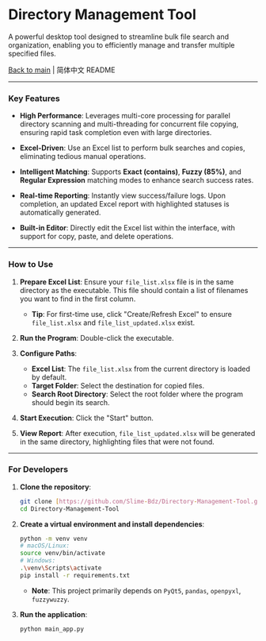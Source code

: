 # Directory Management Tool

A powerful desktop tool designed to streamline bulk file search and organization, enabling you to efficiently manage and transfer multiple specified files.

[Back to main](README.md) | 简体中文 README

---

### Key Features

* **High Performance**: Leverages multi-core processing for parallel directory scanning and multi-threading for concurrent file copying, ensuring rapid task completion even with large directories.

* **Excel-Driven**: Use an Excel list to perform bulk searches and copies, eliminating tedious manual operations.

* **Intelligent Matching**: Supports **Exact (contains)**, **Fuzzy (85%)**, and **Regular Expression** matching modes to enhance search success rates.

* **Real-time Reporting**: Instantly view success/failure logs. Upon completion, an updated Excel report with highlighted statuses is automatically generated.

* **Built-in Editor**: Directly edit the Excel list within the interface, with support for copy, paste, and delete operations.

---

### How to Use

1.  **Prepare Excel List**: Ensure your `file_list.xlsx` file is in the same directory as the executable. This file should contain a list of filenames you want to find in the first column.
    * **Tip**: For first-time use, click "Create/Refresh Excel" to ensure `file_list.xlsx` and `file_list_updated.xlsx` exist.

2.  **Run the Program**: Double-click the executable.

3.  **Configure Paths**:
    * **Excel List**: The `file_list.xlsx` from the current directory is loaded by default.
    * **Target Folder**: Select the destination for copied files.
    * **Search Root Directory**: Select the root folder where the program should begin its search.

4.  **Start Execution**: Click the "Start" button.

5.  **View Report**: After execution, `file_list_updated.xlsx` will be generated in the same directory, highlighting files that were not found.

---

### For Developers

1.  **Clone the repository**:
    ```bash
    git clone [https://github.com/Slime-Bdz/Directory-Management-Tool.git](https://github.com/Slime-Bdz/Directory-Management-Tool.git)
    cd Directory-Management-Tool
    ```

2.  **Create a virtual environment and install dependencies**:
    ```bash
    python -m venv venv
    # macOS/Linux:
    source venv/bin/activate
    # Windows:
    .\venv\Scripts\activate
    pip install -r requirements.txt
    ```
    * **Note**: This project primarily depends on `PyQt5`, `pandas`, `openpyxl`, `fuzzywuzzy`.

3.  **Run the application**:
    ```bash
    python main_app.py
    ```
